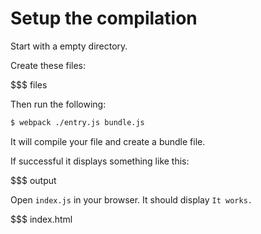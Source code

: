 # Setup the compilation

Start with a empty directory.

Create these files:

$$$ files

Then run the following:

``` sh
$ webpack ./entry.js bundle.js
```

It will compile your file and create a bundle file.

If successful it displays something like this:

$$$ output

Open `index.js` in your browser. It should display `It works.`

$$$ index.html